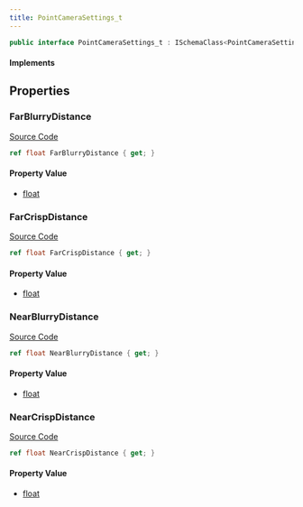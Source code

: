 ```yaml
---
title: PointCameraSettings_t
---
```


```csharp
public interface PointCameraSettings_t : ISchemaClass<PointCameraSettings_t>, ISchemaField, ISchemaClass, INativeHandle
```

#### Implements

## Properties

### FarBlurryDistance

[Source Code](https://github.com/swiftly-solution/swiftlys2/blob/beta/managed/src/SwiftlyS2.Generated/Schemas/Interfaces/PointCameraSettings_t.cs#L22)

```csharp
ref float FarBlurryDistance { get; }
```

#### Property Value

- [float](https://learn.microsoft.com/dotnet/api/system.single)

### FarCrispDistance

[Source Code](https://github.com/swiftly-solution/swiftlys2/blob/beta/managed/src/SwiftlyS2.Generated/Schemas/Interfaces/PointCameraSettings_t.cs#L20)

```csharp
ref float FarCrispDistance { get; }
```

#### Property Value

- [float](https://learn.microsoft.com/dotnet/api/system.single)

### NearBlurryDistance

[Source Code](https://github.com/swiftly-solution/swiftlys2/blob/beta/managed/src/SwiftlyS2.Generated/Schemas/Interfaces/PointCameraSettings_t.cs#L16)

```csharp
ref float NearBlurryDistance { get; }
```

#### Property Value

- [float](https://learn.microsoft.com/dotnet/api/system.single)

### NearCrispDistance

[Source Code](https://github.com/swiftly-solution/swiftlys2/blob/beta/managed/src/SwiftlyS2.Generated/Schemas/Interfaces/PointCameraSettings_t.cs#L18)

```csharp
ref float NearCrispDistance { get; }
```

#### Property Value

- [float](https://learn.microsoft.com/dotnet/api/system.single)

